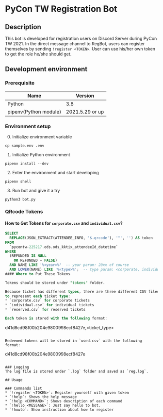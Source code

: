 # PyCon TW Registration Bot

## Description
This bot is developed for registration users on Discord Server during PyCon TW 2021.
In the direct message channel to RegBot, users can register themselves by sending `!register <TOKEN>`.
User can use his/her own token to get the role he/she should get.

## Development environment

### Prerequisite

| Name | Version |
| --- | --- |
| Python | 3.8 |
| pipenv(Python module) | 2021.5.29 or up |

### Environment setup

0. Initialize environment variable

```
cp sample.env .env
```
1. Initialize Python environment

```
pipenv install --dev
```

2. Enter the environment and start developing

```
pipenv shell
```

3. Run bot and give it a try

```
python3 bot.py
```

### QRcode Tokens

#### How to Get Tokens for `corporate.csv` and `individual.csv`?

```sql
SELECT
  REPLACE(JSON_EXTRACT(ATTENDEE_INFO, '$.qrcode'), '"', '') AS token
FROM
  `pycontw-225217.ods.ods_kktix_attendeeId_datetime`
WHERE
  (REFUNDED IS NULL
    OR REFUNDED = FALSE)
  AND NAME LIKE '%<year>%'  -- year param: 20xx of course
  AND LOWER(NAME) LIKE '%<type>%';  -- type param: <corporate, individual>
#### Where to Put These Tokens

Tokens should be stored under "tokens" folder.

Because ticket has different types, there are three different CSV files
to represent each ticket type:
* `corporate.csv` for corporate tickets
* `individual.csv` for individual tickets
* `reserved.csv` for reserved tickets

Each token is stored with the following format:
```
d41d8cd98f00b204e9800998ecf8427e,<ticket_type>
```

Redeemed tokens will be stored in `used.csv` with the following format:
```
d41d8cd98f00b204e9800998ecf8427e
```

### Logging
The log file is stored under `.log` folder and saved as `reg.log`.

## Usage

### Commands list
* `!register <TOKEN>`: Register yourself with given token
* `!help`: Shows the help message
* `!help <COMMAND>`: Shows description of each command
* `!hello <MESSAGE>`: Just say hello to bot.
* `!howto`: Show instruction about how to register
